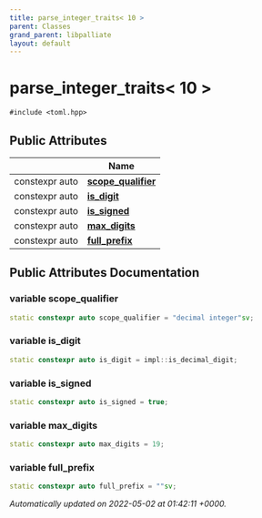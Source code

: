 ```yaml
---
title: parse_integer_traits< 10 >
parent: Classes
grand_parent: libpalliate
layout: default
---
```


# parse_integer_traits< 10 >






`#include <toml.hpp>`

## Public Attributes

|                | Name           |
| -------------- | -------------- |
| constexpr auto | **[scope_qualifier](/libpalliate/generated/Classes/structparse__integer__traits_3_0110_01_4#variable-scope-qualifier)**  |
| constexpr auto | **[is_digit](/libpalliate/generated/Classes/structparse__integer__traits_3_0110_01_4#variable-is-digit)**  |
| constexpr auto | **[is_signed](/libpalliate/generated/Classes/structparse__integer__traits_3_0110_01_4#variable-is-signed)**  |
| constexpr auto | **[max_digits](/libpalliate/generated/Classes/structparse__integer__traits_3_0110_01_4#variable-max-digits)**  |
| constexpr auto | **[full_prefix](/libpalliate/generated/Classes/structparse__integer__traits_3_0110_01_4#variable-full-prefix)**  |

## Public Attributes Documentation

### variable scope_qualifier

```cpp
static constexpr auto scope_qualifier = "decimal integer"sv;
```


### variable is_digit

```cpp
static constexpr auto is_digit = impl::is_decimal_digit;
```


### variable is_signed

```cpp
static constexpr auto is_signed = true;
```


### variable max_digits

```cpp
static constexpr auto max_digits = 19;
```


### variable full_prefix

```cpp
static constexpr auto full_prefix = ""sv;
```



_Automatically updated on 2022-05-02 at 01:42:11 +0000._